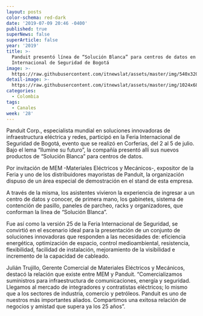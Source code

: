 ```yaml
---
layout: posts
color-schema: red-dark
date: '2019-07-09 20:46 -0400'
published: true
superNews: false
superArticle: false
year: '2019'
title: >-
  Panduit presentó línea de “Solución Blanca” para centros de datos en la Feria
  Internacional de Seguridad de Bogotá
image: >-
  https://raw.githubusercontent.com/itnewslat/assets/master/img/540x320/Panduit-Bogota-p.jpg
detail-image: >-
  https://raw.githubusercontent.com/itnewslat/assets/master/img/1024x680/Panduit-Bogota-g.jpg
categories:
  - Colombia
tags:
  - Canales
week: '28'
---
```

Panduit Corp., especialista mundial en soluciones innovadoras de infraestructura eléctrica y redes, participó en la Feria Internacional de Seguridad de Bogotá, evento que se realizó en Corferias, del 2 al 5 de julio. Bajo el lema “Ilumine su futuro”, la compañía presentó allí sus nuevos productos de “Solución Blanca” para centros de datos. 

Por invitación de MEM -Materiales Eléctricos y Mecánicos-, expositor de la Feria y uno de los distribuidores mayoristas de Panduit, la organización dispuso de un área especial de demostración en el stand de esta empresa.

A través de la misma, los asistentes vivieron la experiencia de ingresar a un centro de datos y conocer, de primera mano, los gabinetes, sistema de contención de pasillo, paneles de parcheo, racks y organizadores, que conforman la línea de “Solución Blanca”.

Fue así como la versión 25 de la Feria Internacional de Seguridad, se convirtió en el escenario ideal para la presentación de un conjunto de soluciones innovadoras que responden a las necesidades de: eficiencia energética, optimización de espacio, control medioambiental, resistencia, flexibilidad, facilidad de instalación, mejoramiento de la visibilidad e incremento de la capacidad de cableado.

Julián Trujillo, Gerente Comercial de Materiales Eléctricos y Mecánicos, destacó la relación que existe entre MEM y Panduit. “Comercializamos suministros para infraestructura de comunicaciones, energía y seguridad. Llegamos al mercado de integradores y contratistas eléctricos; lo mismo que a los sectores de industria, comercio y petróleos. Panduit es uno de nuestros más importantes aliados. Compartimos una exitosa relación de negocios y amistad que supera ya los 25 años”.